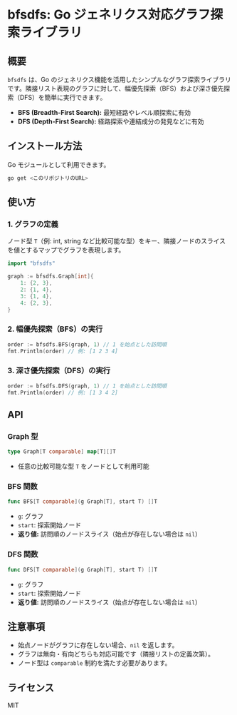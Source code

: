 # bfsdfs: Go ジェネリクス対応グラフ探索ライブラリ

## 概要

`bfsdfs` は、Go のジェネリクス機能を活用したシンプルなグラフ探索ライブラリです。隣接リスト表現のグラフに対して、幅優先探索（BFS）および深さ優先探索（DFS）を簡単に実行できます。

- **BFS (Breadth-First Search):** 最短経路やレベル順探索に有効
- **DFS (Depth-First Search):** 経路探索や連結成分の発見などに有効

## インストール方法

Go モジュールとして利用できます。

```sh
go get <このリポジトリのURL>
```

## 使い方

### 1. グラフの定義

ノード型 `T`（例: int, string など比較可能な型）をキー、隣接ノードのスライスを値とするマップでグラフを表現します。

```go
import "bfsdfs"

graph := bfsdfs.Graph[int]{
    1: {2, 3},
    2: {1, 4},
    3: {1, 4},
    4: {2, 3},
}
```

### 2. 幅優先探索（BFS）の実行

```go
order := bfsdfs.BFS(graph, 1) // 1 を始点とした訪問順
fmt.Println(order) // 例: [1 2 3 4]
```

### 3. 深さ優先探索（DFS）の実行

```go
order := bfsdfs.DFS(graph, 1) // 1 を始点とした訪問順
fmt.Println(order) // 例: [1 3 4 2]
```

## API

### Graph 型

```go
type Graph[T comparable] map[T][]T
```

- 任意の比較可能な型 `T` をノードとして利用可能

### BFS 関数

```go
func BFS[T comparable](g Graph[T], start T) []T
```

- `g`: グラフ
- `start`: 探索開始ノード
- **返り値:** 訪問順のノードスライス（始点が存在しない場合は `nil`）

### DFS 関数

```go
func DFS[T comparable](g Graph[T], start T) []T
```

- `g`: グラフ
- `start`: 探索開始ノード
- **返り値:** 訪問順のノードスライス（始点が存在しない場合は `nil`）

## 注意事項

- 始点ノードがグラフに存在しない場合、`nil` を返します。
- グラフは無向・有向どちらも対応可能です（隣接リストの定義次第）。
- ノード型は `comparable` 制約を満たす必要があります。

## ライセンス

MIT

